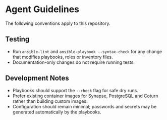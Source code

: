 # Agent Guidelines

The following conventions apply to this repository.

## Testing

- Run `ansible-lint` and `ansible-playbook --syntax-check` for any change that modifies playbooks, roles or inventory files.
- Documentation-only changes do not require running tests.

## Development Notes

- Playbooks should support the `--check` flag for safe dry runs.
- Prefer existing container images for Synapse, PostgreSQL and Coturn rather than building custom images.
- Configuration should remain minimal; passwords and secrets may be generated automatically by the playbooks.

